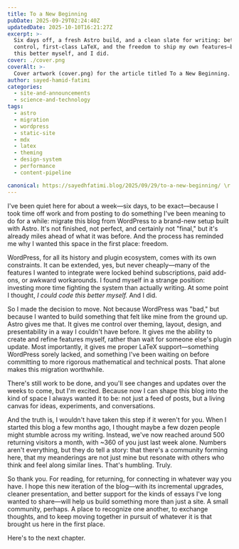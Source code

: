 ```yaml
---
title: To a New Beginning
pubDate: 2025-09-29T02:24:40Z
updatedDate: 2025-10-10T16:21:27Z
excerpt: >-
  Six days off, a fresh Astro build, and a clean slate for writing: better theming and layout
  control, first-class LaTeX, and the freedom to ship my own features—because I thought I could code
  this better myself, and I did.
cover: ./cover.png
coverAlt: >-
  Cover artwork (cover.png) for the article titled To a New Beginning.
author: sayed-hamid-fatimi
categories:
  - site-and-announcements
  - science-and-technology
tags:
  - astro
  - migration
  - wordpress
  - static-site
  - mdx
  - latex
  - theming
  - design-system
  - performance
  - content-pipeline

canonical: https://sayedhfatimi.blog/2025/09/29/to-a-new-beginning/ \r
---
```


I've been quiet here for about a week—six days, to be exact—because I took time off work and from posting to do something I've been meaning to do for a while: migrate this blog from WordPress to a brand-new setup built with Astro. It's not finished, not perfect, and certainly not "final," but it's already miles ahead of what it was before. And the process has reminded me why I wanted this space in the first place: freedom.

WordPress, for all its history and plugin ecosystem, comes with its own constraints. It can be extended, yes, but never cheaply—many of the features I wanted to integrate were locked behind subscriptions, paid add-ons, or awkward workarounds. I found myself in a strange position: investing more time fighting the system than actually writing. At some point I thought, *I could code this better myself.* And I did.

So I made the decision to move. Not because WordPress was "bad," but because I wanted to build something that felt like mine from the ground up. Astro gives me that. It gives me control over theming, layout, design, and presentability in a way I couldn't have before. It gives me the ability to create and refine features myself, rather than wait for someone else's plugin update. Most importantly, it gives me proper LaTeX support—something WordPress sorely lacked, and something I've been waiting on before committing to more rigorous mathematical and technical posts. That alone makes this migration worthwhile.

There's still work to be done, and you'll see changes and updates over the weeks to come, but I'm excited. Because now I can shape this blog into the kind of space I always wanted it to be: not just a feed of posts, but a living canvas for ideas, experiments, and conversations.

And the truth is, I wouldn't have taken this step if it weren't for you. When I started this blog a few months ago, I thought maybe a few dozen people might stumble across my writing. Instead, we've now reached around 500 returning visitors a month, with ~360 of you just last week alone. Numbers aren't everything, but they do tell a story: that there's a community forming here, that my meanderings are not just mine but resonate with others who think and feel along similar lines. That's humbling. Truly.

So thank you. For reading, for returning, for connecting in whatever way you have. I hope this new iteration of the blog—with its incremental upgrades, cleaner presentation, and better support for the kinds of essays I've long wanted to share—will help us build something more than just a site. A small community, perhaps. A place to recognize one another, to exchange thoughts, and to keep moving together in pursuit of whatever it is that brought us here in the first place.

Here's to the next chapter.
